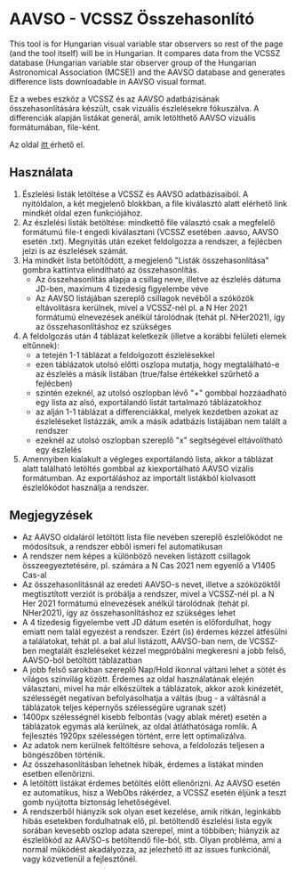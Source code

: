 # AAVSO - VCSSZ Összehasonlító

This tool is for Hungarian visual variable star observers so rest of the page (and the tool itself) will be in Hungarian. It compares data from the VCSSZ database (Hungarian variable star observer group of the Hungarian Astronomical Association (MCSE)) and the AAVSO database and generates difference lists downloadable in AAVSO visual format. 

Ez a webes eszköz a VCSSZ és az AAVSO adatbázisának összehasonlítására készült, csak vizuális észlelésekre fókuszálva. A differenciák alapján listákat generál, amik letölthető AAVSO vizuális formátumában, file-ként.

Az oldal <a href="https://baeigner.github.io/vcssz-aavso-comparer/" target="_blank"> itt </a> érhető el. 


## Használata
1. Észlelési listák letöltése a VCSSZ és AAVSO adatbázisaiból. A nyitóldalon, a két megjelenő blokkban, a file kiválasztó alatt elérhető link mindkét oldal ezen funkciójához. 
2. Az észlelési listák betöltése: mindkettő file választó csak a megfelelő formátumú file-t engedi kiválasztani (VCSSZ esetében .aavso, AAVSO esetén .txt). Megnyitás után ezeket feldolgozza a rendszer, a fejlécben jelzi is az észlelések számát.
3. Ha mindkét lista betöltődött, a megjelenő "Listák összehasonlítása" gombra kattintva elindítható az összehasonlítás.
    - Az összehasonlítás alapja a csillag neve, illetve az észlelés dátuma JD-ben, maximum 4 tizedesig figyelembe véve
    - Az AAVSO listájában szereplő csillagok nevéből a szóközök eltávolításra kerülnek, mivel a VCSSZ-nél pl. a N Her 2021 formátumú elnevezések anélkül tárolódnak (tehát pl. NHer2021), így az összehasonlításhoz ez szükséges
5. A feldolgozás után 4 táblázat keletkezik (illetve a korábbi felületi elemek eltűnnek):
    - a tetején 1-1 táblázat a feldolgozott észlelésekkel
    - ezen táblázatok utolsó előtti oszlopa mutatja, hogy megtalálható-e az észlelés a másik listában (true/false értékekkel szűrhető a fejlécben)
    - szintén ezeknél, az utolsó oszlopban lévő "+" gombbal hozzáadható egy lista az alsó, exportálandó listát tartalmazó táblázatokhoz
    - az alján 1-1 táblázat a differenciákkal, melyek kezdetben azokat az észleléseket listázzák, amik a másik adatbázis listájában nem talált a rendszer 
    - ezeknél az utolsó oszlopban szereplő "x" segítségével eltávolítható egy észlelés
6. Amennyiben kialakult a végleges exportálandó lista, akkor a táblázat alatt található letöltés gombbal az kiexportálható AAVSO vizális formátumban. Az exportáláshoz az importált listákból kiolvasott észlelőkódot használja a rendszer.

## Megjegyzések
* Az AAVSO oldaláról letöltött lista file nevében szereplő észlelőkódot ne módosítsuk, a rendszer ebből ismeri fel automatikusan
* A rendszer nem képes a különböző neveken listázott csillagok összeegyeztetésére, pl. számára a N Cas 2021 nem egyenlő a V1405 Cas-al
* Az összehasonlításnál az eredeti AAVSO-s nevet, illetve a szóközöktől megtisztított verziót is próbálja a rendszer, mivel a VCSSZ-nél pl. a N Her 2021 formátumú elnevezések anélkül tárolódnak (tehát pl. NHer2021), így az összehasonlításhoz ez szükséges lehet
* A 4 tizedesig figyelembe vett JD dátum esetén is előfordulhat, hogy emiatt nem talál egyezést a rendszer. Ezért (is) érdemes kézzel átfésülni a találatokat, tehát pl. a bal alul listázott, AAVSO-ban nem, de VCSSZ-ben megtalált észleléseket kézzel megpróbálni megkeresni a jobb felső, AAVSO-ból betöltött táblázatban
* A jobb felső sarokban szereplő Nap/Hold ikonnal váltani lehet a sötét és világos színvilág között. Érdemes az oldal használatának elején választani, mivel ha már elkészültek a táblázatok, akkor azok kinézetét, szélességét negatívan befolyásolhatja a váltás (bug - a váltásnál a táblázatok teljes képernyős szélességűre ugranak szét)
* 1400px szélességnél kisebb felbontás (vagy ablak méret) esetén a táblázatok egymás alá kerülnek, az oldal átláthatósága romlik. A fejlesztés 1920px szélességen történt, erre lett optimalizálva. 
* Az adatok nem kerülnek feltöltésre sehova, a feldolozás teljesen a böngészőben történik. 
* Az összehasonlításban lehetnek hibák, érdemes a listákat minden esetben ellenőrizni. 
* A letöltött listákat érdemes betöltés előtt ellenőrizni. Az AAVSO esetén ez automatikus, hisz a WebObs rákérdez, a VCSSZ esetén éljünk a teszt gomb nyújtotta biztonság lehetőségével.
* A rendszerből hiányzik sok olyan eset kezelése, amik ritkán, leginkább hibás esetekben fordulhatnak elő, pl. betöltendő észlelési lista egyik sorában kevesebb oszlop adata szerepel, mint a többiben; hiányzik az észlelőkód az AAVSO-s betöltendő file-ból, stb. Olyan probléma, ami a normál működést akadályozza, az jelezhető itt az issues funkciónál, vagy közvetlenül a fejlesztőnél.
